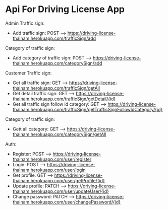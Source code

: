 
# Api For Driving License App
Admin
Traffic sign:
- Add traffic sign: POST --> https://driving-license-thainam.herokuapp.com/trafficSign/add

Category of traffic sign:
- Add category of traffic sign: POST --> https://driving-license-thainam.herokuapp.com/categorySign/add

Customer
Traffic sign:
- Get all traffic sign: GET --> https://driving-license-thainam.herokuapp.com/trafficSign/getAll
- Get detail traffic sign: GET --> https://driving-license-thainam.herokuapp.com/trafficSign/getDetail/{id}
- Get all traffic sign follow id category: GET --> https://driving-license-thainam.herokuapp.com/trafficSign/getTrafficSignFollowIdCategory/{id}

Category of traffic sign:
- Gett all category: GET --> https://driving-license-thainam.herokuapp.com/categorySign/getAll

Auth:
- Register: POST --> https://driving-license-thainam.herokuapp.com/user/register
- Login: POST --> https://driving-license-thainam.herokuapp.com/user/login
- Get profile: GET --> https://driving-license-thainam.herokuapp.com/user/getProfile/{id}
- Update profile: PATCH --> https://driving-license-thainam.herokuapp.com/user/updateUser/{id}
- Change password: PATCH --> https://driving-license-thainam.herokuapp.com/user/changePassword/{id}

